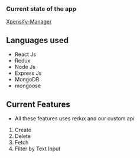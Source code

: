 
### Current state of the app
[Xpensify-Manager](https://xpensify-manager.herokuapp.com/)
## Languages used

* React Js
* Redux 
* Node Js
* Express Js
* MongoDB
* mongoose

## Current Features

* All these features uses redux and our custom api

1. Create
2. Delete
3. Fetch
4. Filter by Text Input

